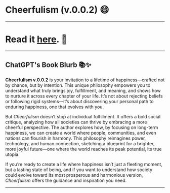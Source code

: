 # Cheerfulism (v.0.0.2) 😄 

---

# Read it [here](https://drive.google.com/file/d/1mTpTfPSEoSZnPcexqZyE0PLE--eU4l0q/view?usp=sharing). 👀

---

## ChatGPT's Book Blurb 📚✨

**Cheerfulism v.0.0.2** is your invitation to a lifetime of happiness—crafted not by chance, but by intention. This unique philosophy empowers you to understand what truly brings joy, fulfillment, and meaning, and shows how to nurture it across every chapter of your life. It’s not about rejecting beliefs or following rigid systems—it’s about discovering your personal path to enduring happiness, one that evolves with you.

But *Cheerfulism* doesn’t stop at individual fulfillment. It offers a bold social critique, analyzing how all societies can thrive by embracing a more cheerful perspective. The author explores how, by focusing on long-term happiness, we can create a world where people, communities, and even nations can flourish in harmony. This philosophy reimagines power, technology, and human connection, sketching a blueprint for a brighter, more joyful future—one where the world reaches its peak potential, its true utopia.

If you’re ready to create a life where happiness isn’t just a fleeting moment, but a lasting state of being, and if you want to understand how society could evolve toward its most prosperous and harmonious version, *Cheerfulism* offers the guidance and inspiration you need.

---

